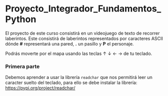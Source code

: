 # Proyecto_Integrador_Fundamentos_Python

El proyecto de este curso consistirá en un videojuego de texto de recorrer laberintos. Este consistirá de laberintos representados por caracteres ASCII dónde **#** representará una pared, **.** un pasillo y **P** el personaje.

Podrás moverte por el mapa usando las teclas ↑ ↓ ← → de tu teclado.

### Primera parte 
Debemos aprender a usar la librería `readchar` que nos permitirá leer un caracter suelto del teclado, para ello se debe instalar la librería: https://pypi.org/project/readchar/